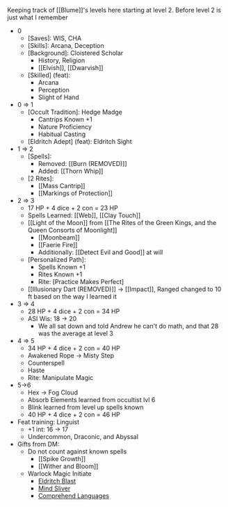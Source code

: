 Keeping track of [[Blume]]'s levels here starting at level 2. Before level 2 is just what I remember

- 0
	- [Saves]: WIS, CHA
	- [Skills]: Arcana, Deception
	- [Background]: Cloistered Scholar
		- History, Religion
		- [[Elvish]], [[Dwarvish]]
	- [Skilled] (feat):
		- Arcana
		- Perception
		- Slight of Hand
- 0 => 1
	- [Occult Tradition]: Hedge Madge
		- Cantrips Known +1
		- Nature Proficiency
		- Habitual Casting
	- [Eldritch Adept] (feat): Eldritch Sight
- 1 => 2
	- [Spells]:
		- Removed: [[Burn (REMOVED)]]
		- Added: [[Thorn Whip]]
	- [2 Rites]:
		- [[Mass Cantrip]]
		- [[Markings of Protection]]
- 2 => 3
	- 17 HP + 4 dice + 2 con = 23 HP
	- Spells Learned: [[Web]], [[Clay Touch]]
	- [[Light of the Moon]] from [[The Rites of the Green Kings, and the Queen Consorts of Moonlight]] 
		- [[Moonbeam]]
		- [[Faerie Fire]]
		- Additionally: [[Detect Evil and Good]] at will
	- [Personalized Path]: 
		- Spells Known +1
		- Rites Known +1
		- Rite: [Practice Makes Perfect]
	- [[Illusionary Dart (REMOVED)]] -> [[Impact]], Ranged changed to 10 ft based on the way I learned it
- 3 => 4
	- 28 HP + 4 dice + 2 con = 34 HP
	- ASI Wis: 18 -> 20
		- We all sat down and told Andrew he can't do math, and that 28 was the average at level 3
- 4 => 5
	- 34 HP + 4 dice + 2 con = 40 HP
	- Awakened Rope -> Misty Step
	- Counterspell
	- Haste
	- Rite: Manipulate Magic
- 5->6
	- Hex -> Fog Cloud
	- Absorb Elements learned from occultist lvl 6
	- Blink learned from level up spells known
	- 40 HP + 4 dice + 2 con = 46 HP
- Feat training: Linguist
	- +1 int: 16 -> 17
	- Undercommon, Draconic, and Abyssal
- Gifts from DM:
	- Do not count against known spells
		- [[Spike Growth]]
		- [[Wither and Bloom]]
	- Warlock Magic Initiate
		- [Eldritch Blast](https://dnd5e.wikidot.com/spell:eldritch-blast)
		- [Mind Sliver](https://dnd5e.wikidot.com/spell:mind-sliver)
		- [Comprehend Languages](https://dnd5e.wikidot.com/spell:comprehend-languages)